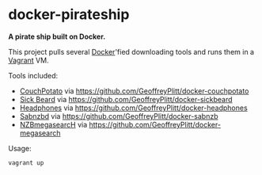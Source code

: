 docker-pirateship
=================

**A pirate ship built on Docker.**

This project pulls several [Docker](http://www.docker.io/)'fied downloading tools and runs them in a [Vagrant](http://www.vagrantup.com/) VM.

Tools included:
- [CouchPotato](https://couchpota.to/) via https://github.com/GeoffreyPlitt/docker-couchpotato
- [Sick Beard](http://sickbeard.com/) via https://github.com/GeoffreyPlitt/docker-sickbeard
- [Headphones](https://github.com/rembo10/headphones#readme) via https://github.com/GeoffreyPlitt/docker-headphones
- [Sabnzbd](http://sabnzbd.org/) via https://github.com/GeoffreyPlitt/docker-sabnzb
- [NZBmegasearcH](http://pillone.github.io/usntssearch/) via https://github.com/GeoffreyPlitt/docker-megasearch

Usage:

    vagrant up
